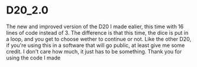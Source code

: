 # D20_2.0
The new and improved version of the D20 I made ealier, this time with 16 lines of code instead of 3. The difference is that this time, the dice is put in a loop, and you get to choose wether to continue or not. Like the other D20, if you're using this in a software that will go public, at least give me some credit. I don't care how much, it just has to be something. Thank you for using the code I made
